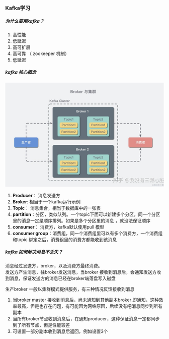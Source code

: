 ### Kafka学习

##### 为什么要用kafka？

1. 高性能
2. 低延迟
3. 高可扩展
4. 高可靠 （ zookeeper 机制）
5. 低延迟

##### kafka 核心概念

![tcpip](https://github.com/BinWayne/interview/blob/main/media/kafka_cluster.png)

1. **Producer**： 消息发送方
2. **Broker**: 相当于一个kafka运行示例
3. **Topic**： 消息集合，相当于数据库中的一张表
4. **partition**：分区，类似队列。一个topic下面可以新建多个分区，同一个分区里的消息一定是顺序排列。如果是多个分区里的消息 ，就没法保证顺序
5. **consumer**： 消费方，kafka默认使用pull 模型
6. **consumer group**：消费组，同一个消费组里可以有多个消费方，一个消费组和topic 绑定之后，消费组里的消费方都能收到该消息

##### kafka 如何解决消息不丢失？

消息经过发送方，broker，以及消费方最终消费。<br>
发送方产生消息，往broker发送消息，当broker 接收到消息后，会通知发送方收到消息，保证发送方的消息已经在broker端落盘写入磁盘<br>

生产broker 一般以集群模式提供服务，有三种情况反馈接收到消息

1. 当broker master 接收到消息后，尚未通知到其他副本broker 即通知，这种效率最高，但是也存在问题，有可能因为网络原因，后续没有吧消息同步到所有副本
2. 当所有broker节点收到消息后，在通知producer，这种保证消息一定都同步到了所有节点，但是性能较差
3. 可设置一部分副本收到消息后返回，例如设置3个




